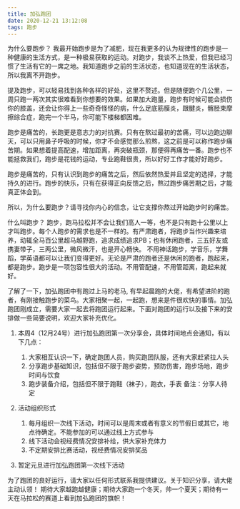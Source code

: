 ```yaml
---
title: 加弘跑团
date: 2020-12-21 13:12:08
tags: 跑步
---
```

为什么要跑步？
我最开始跑步是为了减肥，现在我更多的认为规律性的跑步是一种健康的生活方式，是一种极易获取的运动。对跑步，我谈不上热爱，但我已经习惯了生活有它的一席之地。我知道跑步之前的生活状态，也知道现在的生活状态，所以我离不开跑步。
<!--more-->

提及跑步，可以轻易找到各种各样的好处，这里不赘述。但是随便跑个几公里，一周只跑一两次其实很难看到你想要的效果。如果加大跑量，跑步有时候可能会损伤你的膝盖，还会让你得上一些奇奇怪怪的病，什么足底筋膜炎，跟腱炎，髂胫束摩擦综合症，跑完一个半马，你可能下楼梯都困难。

跑步是痛苦的，长跑更是意志力的对抗赛。只有在熬过最初的苦痛，可以边跑边聊天，可以只用鼻子呼吸的时候，你才不会感觉那么煎熬，这之前是可以称作跑步痛苦期。如果想着提高配速，增加距离，再突破瓶颈，那便得再痛苦一番。跑步也不能拯救我们，跑步是花钱的运动，专业跑鞋很贵，所以好好工作才能好好跑步。

跑步是痛苦的，只有认识到跑步的痛苦之后，然后依然热爱并且坚定的选择，才能持久的进行。跑步的快乐，只有在获得正向反馈之后，熬过跑步痛苦期之后，才能真正体会到。

所以，为什么要跑步？请寻找你内心的信念，让它支撑你熬过开始跑步时的痛苦。

什么叫跑步？
跑步，跑马拉松并不会让我们高人一等，也不是只有跑十公里以上才叫跑步。每个人跑步的需求也是不一样的。有严肃跑者，将跑步当作兴趣来培养，动辄全马百公里超马越野跑，追求成绩追求PB；也有休闲跑者，三五好友或携妻带子，三两公里，微风微汗，也是开心畅快。
不用神话跑步，学音乐，学舞蹈，学英语都可以让我们变得更好。无论是严肃的跑者还是休闲的跑者，跑起来，都是跑步。跑步是一项包容性很大的活动。不用管配速，不用管距离，跑起来就好。

了解了一下，加弘跑团中有跑过上马的老马, 有早起晨跑的大佬，有希望进阶的跑者，有刚接触跑步的菜鸟。大家相聚一起，一起跑，想来是件很欢快的事情。加弘跑团刚成立，需要大家一起去将跑团运行起来。下面对跑团的运行以及接下来的安排做一些简要说明，欢迎大家补充优化。

1. 本周4（12月24号）进行加弘跑团第一次分享会，具体时间地点会通知，有以下几点：
    1. 大家相互认识一下，确定跑团人员，购买跑团队服，还有大家赶紧拉人头
    2. 分享跑步基础知识，包括但不限于跑步姿势，预防伤害，跑步场地，跑步时间与饮食
    3. 跑步装备介绍，包括但不限于跑鞋（袜子），跑衣，手表
    备注：分享人待定

2. 活动组织形式
    1. 每月组织一次线下活动，时间可以是周末或者有意义的节假日或其它，地点待确定。不能参加的可以通过线上方式参与
    2. 线下活动会视经费情况安排补给，供大家补充体力
    3. 不定期安排比赛活动，视经费情况安排奖品

3. 暂定元旦进行加弘跑团第一次线下活动

为了跑团的良好运行，请大家以任何形式联系我提供建议。关于知识分享，请大佬主动认领！
期待大家越跑越健康；期待大家跑一个冬天，帅一个夏天；期待有一天在马拉松的赛道上看到加弘跑团的旗帜！
